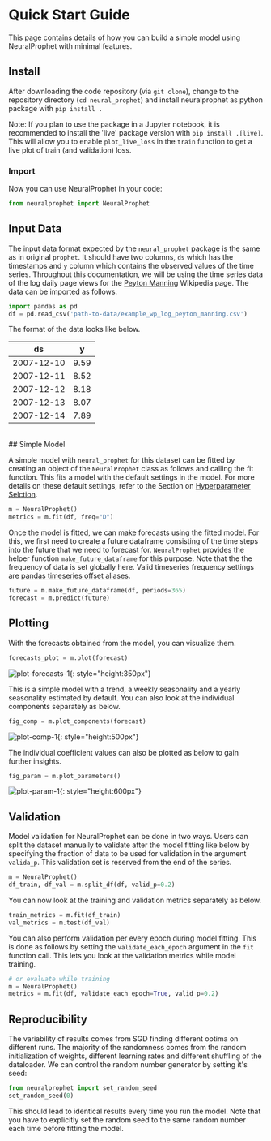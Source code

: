 # Quick Start Guide
This page contains details of how you can build a simple model using NeuralProphet with 
minimal features.

## Install
After downloading the code repository (via `git clone`), change to the repository directory (`cd neural_prophet`) and install neuralprophet as python package with
`pip install .`

Note: If you plan to use the package in a Jupyter notebook, it is recommended to install the 'live' package version with `pip install .[live]`.
This will allow you to enable `plot_live_loss` in the `train` function to get a live plot of train (and validation) loss.

### Import
Now you can use NeuralProphet in your code:
```python
from neuralprophet import NeuralProphet
```

 
## Input Data

The input data format expected by the `neural_prophet` package is the same as in original 
`prophet`. It should have two columns, `ds` which has the timestamps and `y` column which
contains the observed values of the time series. Throughout this documentation, we 
will be using the time series data of the log daily page views for the [Peyton Manning](https://en.wikipedia.org/wiki/Peyton_Manning)
Wikipedia page. The data can be imported as follows.

```python
import pandas as pd
df = pd.read_csv('path-to-data/example_wp_log_peyton_manning.csv')
```

The format of the data looks like below.

ds | y | 
------------ | ------------- |
2007-12-10|9.59|
2007-12-11|8.52|
2007-12-12|8.18|
2007-12-13|8.07|
2007-12-14|7.89|

<br />
## Simple Model

A simple model with `neural_prophet` for this dataset can be fitted by creating
an object of the `NeuralProphet` class as follows and calling the fit function. This 
fits a model with the default settings in the model. For more details on these default settings, refer to
the Section on [Hyperparameter Selction](hyperparameter-selection.md).

```python
m = NeuralProphet()
metrics = m.fit(df, freq="D")
```

Once the model is fitted, we can make forecasts using the fitted model. For this, we first
need to create a future dataframe consisting of the time steps into the future that we need
to forecast for. `NeuralProphet` provides the helper function `make_future_dataframe` for
this purpose. Note that the the frequency of data is set globally here. 
Valid timeseries frequency settings are [pandas timeseries offset aliases](https://pandas.pydata.org/pandas-docs/stable/user_guide/timeseries.html#timeseries-offset-aliases).

```python
future = m.make_future_dataframe(df, periods=365)
forecast = m.predict(future)
```

## Plotting
With the forecasts obtained from the model, you can visualize them.
```python
forecasts_plot = m.plot(forecast)
```

![plot-forecasts-1](images/plot_forecasts_simple_1.png){: style="height:350px"}

This is a simple model with a trend, a weekly seasonality and a yearly seasonality estimated by default. 
You can also look at the individual components separately as below. 

```python
fig_comp = m.plot_components(forecast)
```

![plot-comp-1](images/plot_comp_simple_1.png){: style="height:500px"}

The individual coefficient values can also be plotted as below to gain further insights.

```python
fig_param = m.plot_parameters()
```

![plot-param-1](images/plot_param_simple_1.png){: style="height:600px"}

## Validation
Model validation for NeuralProphet can be done in two ways. Users can split the dataset manually to
validate after the model fitting like below by specifying the fraction of data to be used for validation
in the argument `valida_p`. This validation set is reserved from the end of the series.

```python
m = NeuralProphet()
df_train, df_val = m.split_df(df, valid_p=0.2)
```

You can now look at the training and validation metrics separately as below. 

```python
train_metrics = m.fit(df_train)
val_metrics = m.test(df_val)
```

You can also perform validation per every epoch during model fitting. This is done as follows by setting the 
`validate_each_epoch` argument in the `fit` function call. This lets you look at the validation metrics while model training.

```python
# or evaluate while training
m = NeuralProphet()
metrics = m.fit(df, validate_each_epoch=True, valid_p=0.2)
```

## Reproducibility
The variability of results comes from SGD finding different optima on different runs.
The majority of the randomness comes from the random initialization of weights, 
different learning rates and different shuffling of the dataloader.
We can control the random number generator by setting it's seed:
```python
from neuralprophet import set_random_seed 
set_random_seed(0)
```
This should lead to identical results every time you run the model. 
Note that you have to explicitly set the random seed to the same random number each time before fitting the model.
